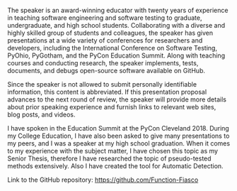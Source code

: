 <!--
Anything else you would like to share with the committee:
Speaker public speaking experience.
Speaker subject matter experience.
Have the speaker(s) given this presentation before elsewhere?
Links to recordings, slides, blog posts, code, or other material.
Specific needs or special requests — accessibility, audio (will you need to play pre-recorded sound?), or restrictions on when your talk can be scheduled.
This field will be visible to reviewers in the second round of proposal review. -->

<!-- TODO: Are we going to be co-presenters? This content needs to be carefully woven together -->

The speaker is an award-winning educator with twenty years of experience in teaching software engineering and software testing to graduate, undergraduate, and high school students. Collaborating with a diverse and highly skilled group of students and colleagues, the speaker has given presentations at a wide variety of conferences for researchers and developers, including the International Conference on Software Testing, PyOhio, PyGotham, and the PyCon Education Summit. Along with teaching courses and conducting research, the speaker implements, tests, documents, and debugs open-source software available on GitHub.

Since the speaker is not allowed to submit personally identifiable information, this content is abbreviated. If this presentation proposal advances to the next round of review, the speaker will provide more details about prior speaking experience and furnish links to relevant web sites, blog posts, and videos.

<!-- TODO: This will reveal you to be a college student. -->

I have spoken in the Education Summit at the PyCon Cleveland 2018. During my College Education, I have also been asked to give many presentations to my peers, and I was a speaker at my high school graduation. When it comes to my experience with the subject matter, I have chosen this topic as my Senior Thesis, therefore I have researched the topic of pseudo-tested methods extensively. Also I have created the tool for Automatic Detection.

<!-- TODO: Use the correct Markdown syntax for a link. -->

Link to the GitHub repository: https://github.com/Function-Fiasco
